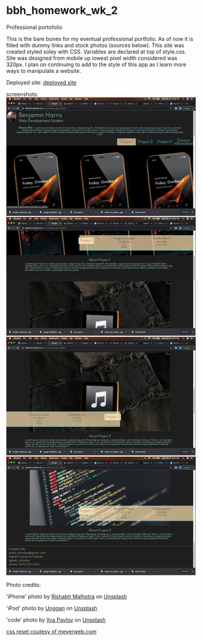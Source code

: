 # bbh_homework_wk_2
Professional portofolio

This is the bare bones for my eventual professional portfolio. As of now it is filled with dummy links and stock photos (sources below). This site was created styled soley with CSS. Variables are declared at top of style.css. Site was designed from mobile up lowest pixel width considered was 320px. I plan on continuing to add to the style of this app as I learn more ways to manipulate a website. 


Deployed site: [deployed site](https://harben31.github.io/bbh_homework_wk_2/)

screenshots:
![screenshot](./assets/images/screenshot1.png)
![screenshot](./assets/images/screenshot2.png)
![screenshot](./assets/images/screenshot3.png)
![screenshot](./assets/images/screenshot4.png)




Photo credits: 

<span>'iPhone' photo by <a href="https://unsplash.com/@rishmalho?utm_source=unsplash&amp;utm_medium=referral&amp;utm_content=creditCopyText">Rishabh Malhotra</a> on <a href="https://unsplash.com/t/technology?utm_source=unsplash&amp;utm_medium=referral&amp;utm_content=creditCopyText">Unsplash</a></span>

<span>'iPod' photo by <a href="https://unsplash.com/@unggan?utm_source=unsplash&amp;utm_medium=referral&amp;utm_content=creditCopyText">Unggan</a> on <a href="https://unsplash.com/t/technology?utm_source=unsplash&amp;utm_medium=referral&amp;utm_content=creditCopyText">Unsplash</a></span>

<span>'code' photo by <a href="https://unsplash.com/@ilyapavlov?utm_source=unsplash&amp;utm_medium=referral&amp;utm_content=creditCopyText">Ilya Pavlov</a> on <a href="https://unsplash.com/t/technology?utm_source=unsplash&amp;utm_medium=referral&amp;utm_content=creditCopyText">Unsplash</a></span>

[css reset coutesy of meyerweb.com](https://meyerweb.com/eric/tools/css/reset/)

